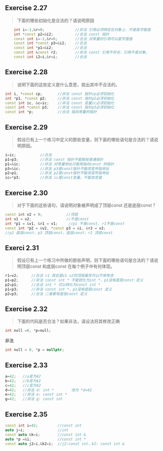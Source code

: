 ## Exercise 2.27

> 下面的哪些初始化是合法的？请说明原因

```cpp
    int i=-1,&r=0;              //非法 引用必须绑定在对象上，不是是字面值
    int *const p2=&i2;          //合法 const 指针
    const int i=-1,&r=0;        //合法 对常量的引用可以是字面值
    const int *const p3=&i2;    //合法 
    const int *p1=&i2;          //合法 
    const int &const r2;        //非法 const 引用不存在，引用不是对象。
    const int i2=i,&r=i;        //合法
```

## Exercise 2.28

> 说明下面的这些定义是什么意思，挑出其中不合法的。

```cpp
int i, *const cp;		//非法 const 指针cp必须初始化
int *p1, *const p2;		//非法 const 指针p2必须初始化
const int ic, &c=ic;	//非法 const 变量ic必须初始化
const int *const p3;	//非法 const 指针p3必须初始化
const int *p;			//合法 指向常量的指针
```

## Exercise 2.29

> 假设已有上一个练习中定义的那些变量，则下面的哪些语句是合法的？请说明原因。

```cpp
i=ic;			//合法 
p1=p3;			//非法 const 指针不能赋给普通指针
p1=&ic;			//非法 对常量地址只能用指向const 的指针
p3=&ic;			//非法 p3是const指针不能改变所指地址
p2=p1;			//非法 p2是const指针不能改变所指地址
ic=*p3;			//非法 ic是const变量，不能改变值
```

## Exercise 2.30
> 对于下面的这些语句，请说明对象被声明成了顶层const 还是底层const？

```cpp
const int v2 = 0;           //顶层
int v1 = v2;                //不是const
int *p1 = &v1, &r1 = v1;     //p1 不是const, r1不是const
const int *p2 = &v2, *const p3 = &i, &r2 = v2;      
//p2 底层const，p3 顶层const，底层const，r2 顶层const 
```

## Exerci 2.31
> 假设已有上一个练习中所做的那些声明，则下面的哪些语句是合法的？请说明顶层const 和底层const 在每个例子中有何体现。

```cpp
r1=v2;      //合法 r1 其实是v1 v2的顶层属性可以不用考虑
p1=p2;      //非法 const int * 不能转化为int *，p1没有底层const 定义
p2=p1;      //合法 int * 可以转化为const int * 
p1=p3;      //非法 const int *，p1没有底层const 定义
p2=p3;      //合法 二者都有底层const 定义
```

## Exercise 2.32
> 下面的代码是否合法？如果非法，请设法将其修改正确

```cpp
int null =0, *p=null;
```

非法
```cpp
int null = 0, *p = nullptr;
```

## Exercise 2.33
```cpp
a=42;   //a变为42
b=42;   //b变为42
c=42;   //c变为42   
d=42;   //非法 d: int *        改为 *d=42
e=42;   //非法 e: const int *   
g=42;   //非法 g: const int
```

## Exercise 2.35
```cpp
const int i=42;         //const int
auto j=i;               //int
const auto &k=i;        //const int &
auto *p =&i;            //const int *
const auto j2=i,&k2=i;  //j2:const int，k2: const int &
```



